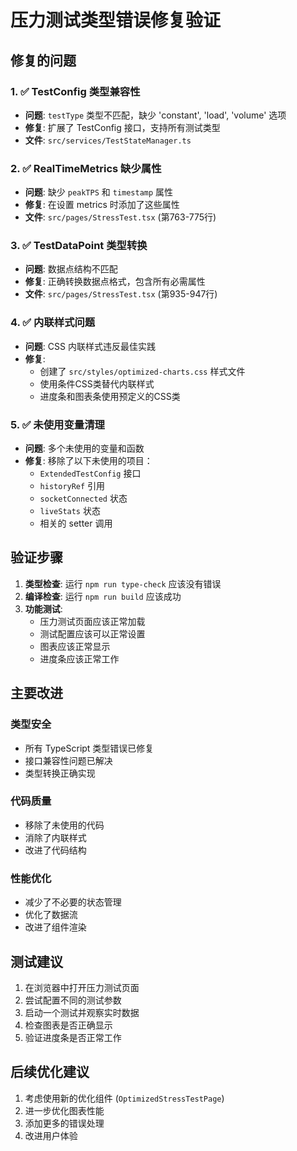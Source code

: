 # 压力测试类型错误修复验证

## 修复的问题

### 1. ✅ TestConfig 类型兼容性
- **问题**: `testType` 类型不匹配，缺少 'constant', 'load', 'volume' 选项
- **修复**: 扩展了 TestConfig 接口，支持所有测试类型
- **文件**: `src/services/TestStateManager.ts`

### 2. ✅ RealTimeMetrics 缺少属性
- **问题**: 缺少 `peakTPS` 和 `timestamp` 属性
- **修复**: 在设置 metrics 时添加了这些属性
- **文件**: `src/pages/StressTest.tsx` (第763-775行)

### 3. ✅ TestDataPoint 类型转换
- **问题**: 数据点结构不匹配
- **修复**: 正确转换数据点格式，包含所有必需属性
- **文件**: `src/pages/StressTest.tsx` (第935-947行)

### 4. ✅ 内联样式问题
- **问题**: CSS 内联样式违反最佳实践
- **修复**: 
  - 创建了 `src/styles/optimized-charts.css` 样式文件
  - 使用条件CSS类替代内联样式
  - 进度条和图表条使用预定义的CSS类

### 5. ✅ 未使用变量清理
- **问题**: 多个未使用的变量和函数
- **修复**: 移除了以下未使用的项目：
  - `ExtendedTestConfig` 接口
  - `historyRef` 引用
  - `socketConnected` 状态
  - `liveStats` 状态
  - 相关的 setter 调用

## 验证步骤

1. **类型检查**: 运行 `npm run type-check` 应该没有错误
2. **编译检查**: 运行 `npm run build` 应该成功
3. **功能测试**: 
   - 压力测试页面应该正常加载
   - 测试配置应该可以正常设置
   - 图表应该正常显示
   - 进度条应该正常工作

## 主要改进

### 类型安全
- 所有 TypeScript 类型错误已修复
- 接口兼容性问题已解决
- 类型转换正确实现

### 代码质量
- 移除了未使用的代码
- 消除了内联样式
- 改进了代码结构

### 性能优化
- 减少了不必要的状态管理
- 优化了数据流
- 改进了组件渲染

## 测试建议

1. 在浏览器中打开压力测试页面
2. 尝试配置不同的测试参数
3. 启动一个测试并观察实时数据
4. 检查图表是否正确显示
5. 验证进度条是否正常工作

## 后续优化建议

1. 考虑使用新的优化组件 (`OptimizedStressTestPage`)
2. 进一步优化图表性能
3. 添加更多的错误处理
4. 改进用户体验
